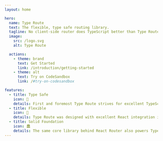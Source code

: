 ```yaml
---
layout: home

hero:
  name: Type Route
  text: The flexible, type safe routing library.
  tagline: No client-side router does TypeScript better than Type Route. Restore sanity to your URL handling.
  image:
    src: /logo.svg
    alt: Type Route

  actions:
    - theme: brand
      text: Get Started
      link: /introduction/getting-started
    - theme: alt
      text: Try on CodeSandbox
      link: /#try-on-codesandbox

features:
  - title: Type Safe
    icon: 🏰
    details: First and foremost Type Route strives for excellent TypeScript support. An API designed for static analysis not only means the compiler has your back but also enables your editor to provide intelligent hints and warnings as you code.
  - title: Flexible
    icon: 🚀
    details: Type Route was designed with excellent React integration in mind but isn't coupled to a specific UI framework. Use it with Vue, Svelte, Angular, Ember or anything else. There's even support for non-browser environments like React Native.
  - title: Solid Foundation
    icon: 🏛️
    details: The same core library behind React Router also powers Type Route. From this solid foundation Type Route adds a simple and flexible API optimized for a developer experience that is second to none.
---
```

